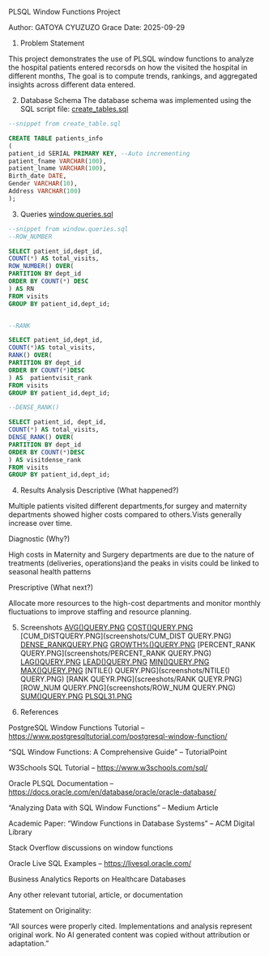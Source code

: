 PLSQL Window Functions Project

Author: GATOYA CYUZUZO Grace
Date: 2025-09-29

1. Problem Statement

This project demonstrates the use of PLSQL window functions to analyze the hospital patients entered recorsds on how the visited the hospital in different months,
The goal is to compute trends, rankings, and aggregated insights across different data entered.

2. Database Schema
The database schema was implemented using the SQL script file: [create_tables.sql](scripts/create_tables.sql)

```sql
--snippet from create_table.sql

CREATE TABLE patients_info 
(
patient_id SERIAL PRIMARY KEY, --Auto incrementing
patient_fname VARCHAR(100),
patient_lname VARCHAR(100),
Birth_date DATE,
Gender VARCHAR(10),
Address VARCHAR(100)
);
```
3. Queries
[window.queries.sql](scripts/window.queries.sql)

```sql
--snippet from window.queries.sql
--ROW_NUMBER

SELECT patient_id,dept_id, 
COUNT(*) AS total_visits,
ROW_NUMBER() OVER(
PARTITION BY dept_id
ORDER BY COUNT(*) DESC
) AS RN
FROM visits
GROUP BY patient_id,dept_id;


--RANK

SELECT patient_id,dept_id,
COUNT(*)AS total_visits,
RANK() OVER(
PARTITION BY dept_id
ORDER BY COUNT(*)DESC
) AS  patientvisit_rank
FROM visits
GROUP BY patient_id,dept_id;

--DENSE_RANK()

SELECT patient_id, dept_id,
COUNT(*) AS total_visits,
DENSE_RANK() OVER(
PARTITION BY dept_id
ORDER BY COUNT(*)DESC
) AS visitdense_rank
FROM visits
GROUP BY patient_id,dept_id;
```

4. Results Analysis
Descriptive (What happened?)

Multiple patients visited different departments,for surgey and maternity departments showed higher costs compared to others.Vists generally increase over time.

Diagnostic (Why?)

High costs in Maternity and Surgery departments are due to the nature of treatments (deliveries, operations)and the peaks in visits could be linked to seasonal health patterns


Prescriptive (What next?)

Allocate more resources to the high-cost departments and monitor monthly fluctuations to improve staffing and resource planning.

5. Screenshots
[AVG()QUERY.PNG](screenshotS/AVG()QUERY.PNG)
[COST()QUERY.PNG](screenshots/COST()QUERY.PNG)
[CUM_DISTQUERY.PNG](screenshots/CUM_DIST QUERY.PNG)
[DENSE_RANKQUERY.PNG](screenshots/DENSE_RANKQUERY.PNG)
[GROWTH%()QUERY.PNG](screenshots/GROWTH%()QUERY.PNG)
[PERCENT_RANK QUERY.PNG](screenshots/PERCENT_RANK QUERY.PNG)
[LAG()QUERY.PNG](screenshots/LAG()QUERY.PNG)
[LEAD()QUERY.PNG](screenshots/LEAD()QUERY.PNG)
[MIN()QUERY.PNG](screenshots/MIN()QUERY.PNG)
[MAX()QUERY.PNG](screenshots/MAX()QUERY.PNG)
[NTILE() QUERY.PNG](screenshots/NTILE() QUERY.PNG)
[RANK QUEYR.PNG](screeshots/RANK QUEYR.PNG)
[ROW_NUM QUERY.PNG](screenshots/ROW_NUM QUERY.PNG)
[SUM()QUERY.PNG](screenshots/SUM()QUERY.PNG)
[PLSQL31.PNG](screenshots/PLSQL31.PNG)


6. References

PostgreSQL Window Functions Tutorial – https://www.postgresqltutorial.com/postgresql-window-function/

“SQL Window Functions: A Comprehensive Guide” – TutorialPoint

W3Schools SQL Tutorial – https://www.w3schools.com/sql/

Oracle PLSQL Documentation – https://docs.oracle.com/en/database/oracle/oracle-database/


“Analyzing Data with SQL Window Functions” – Medium Article

Academic Paper: “Window Functions in Database Systems” – ACM Digital Library

Stack Overflow discussions on window functions


Oracle Live SQL Examples – https://livesql.oracle.com/

Business Analytics Reports on Healthcare Databases

Any other relevant tutorial, article, or documentation



Statement on Originality:


“All sources were properly cited. Implementations and analysis represent original work. No AI generated content was copied without attribution or adaptation.”
